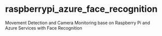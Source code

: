 # raspberrypi_azure_face_recognition
Movement Detection and Camera Monitoring base on Raspberry Pi and Azure Services with Face Recognition
